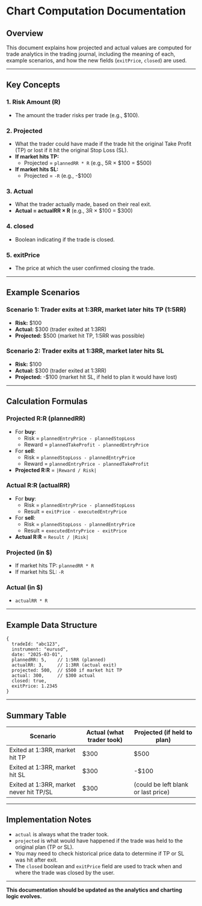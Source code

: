 # Chart Computation Documentation

## Overview

This document explains how projected and actual values are computed for trade analytics in the trading journal, including the meaning of each, example scenarios, and how the new fields (`exitPrice`, `closed`) are used.

---

## Key Concepts

### 1. **Risk Amount (R)**

- The amount the trader risks per trade (e.g., $100).

### 2. **Projected**

- What the trader could have made if the trade hit the original Take Profit (TP) or lost if it hit the original Stop Loss (SL).
- **If market hits TP:**
  - Projected = `plannedRR * R` (e.g., 5R × $100 = $500)
- **If market hits SL:**
  - Projected = `-R` (e.g., -$100)

### 3. **Actual**

- What the trader actually made, based on their real exit.
- **Actual = actualRR × R** (e.g., 3R × $100 = $300)

### 4. **closed**

- Boolean indicating if the trade is closed.

### 5. **exitPrice**

- The price at which the user confirmed closing the trade.

---

## Example Scenarios

### Scenario 1: Trader exits at 1:3RR, market later hits TP (1:5RR)

- **Risk:** $100
- **Actual:** $300 (trader exited at 1:3RR)
- **Projected:** $500 (market hit TP, 1:5RR was possible)

### Scenario 2: Trader exits at 1:3RR, market later hits SL

- **Risk:** $100
- **Actual:** $300 (trader exited at 1:3RR)
- **Projected:** -$100 (market hit SL, if held to plan it would have lost)

---

## Calculation Formulas

### **Projected R:R (plannedRR)**

- For **buy**:
  - Risk = `plannedEntryPrice - plannedStopLoss`
  - Reward = `plannedTakeProfit - plannedEntryPrice`
- For **sell**:
  - Risk = `plannedStopLoss - plannedEntryPrice`
  - Reward = `plannedEntryPrice - plannedTakeProfit`
- **Projected R:R** = `|Reward / Risk|`

### **Actual R:R (actualRR)**

- For **buy**:
  - Risk = `plannedEntryPrice - plannedStopLoss`
  - Result = `exitPrice - executedEntryPrice`
- For **sell**:
  - Risk = `plannedStopLoss - plannedEntryPrice`
  - Result = `executedEntryPrice - exitPrice`
- **Actual R:R** = `Result / |Risk|`

### **Projected (in $)**

- If market hits TP: `plannedRR * R`
- If market hits SL: `-R`

### **Actual (in $)**

- `actualRR * R`

---

## Example Data Structure

```
{
  tradeId: "abc123",
  instrument: "eurusd",
  date: "2025-03-01",
  plannedRR: 5,    // 1:5RR (planned)
  actualRR: 3,     // 1:3RR (actual exit)
  projected: 500,  // $500 if market hit TP
  actual: 300,     // $300 actual
  closed: true,
  exitPrice: 1.2345
}
```

---

## Summary Table

| Scenario                                | Actual (what trader took) | Projected (if held to plan)         |
| --------------------------------------- | ------------------------- | ----------------------------------- |
| Exited at 1:3RR, market hit TP          | $300                      | $500                                |
| Exited at 1:3RR, market hit SL          | $300                      | -$100                               |
| Exited at 1:3RR, market never hit TP/SL | $300                      | (could be left blank or last price) |

---

## Implementation Notes

- `actual` is always what the trader took.
- `projected` is what would have happened if the trade was held to the original plan (TP or SL).
- You may need to check historical price data to determine if TP or SL was hit after exit.
- The `closed` boolean and `exitPrice` field are used to track when and where the trade was closed by the user.

---

**This documentation should be updated as the analytics and charting logic evolves.**
